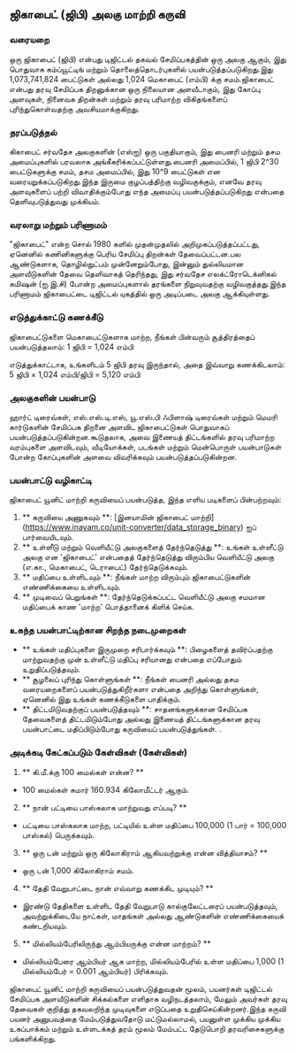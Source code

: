 ## ஜிகாபைட் (ஜிபி) அலகு மாற்றி கருவி

### வரையறை
ஒரு ஜிகாபைட் (ஜிபி) என்பது டிஜிட்டல் தகவல் சேமிப்பகத்தின் ஒரு அலகு ஆகும், இது பொதுவாக கம்ப்யூட்டிங் மற்றும் தொலைத்தொடர்புகளில் பயன்படுத்தப்படுகிறது.இது 1,073,741,824 பைட்டுகள் அல்லது 1,024 மெகாபைட் (எம்பி) க்கு சமம்.ஜிகாபைட் என்பது தரவு சேமிப்பக திறனுக்கான ஒரு நிலையான அளவீடாகும், இது கோப்பு அளவுகள், நினைவக திறன்கள் மற்றும் தரவு பரிமாற்ற விகிதங்களைப் புரிந்துகொள்வதற்கு அவசியமாக்குகிறது.

### தரப்படுத்தல்
கிகாபைட் சர்வதேச அலகுகளின் (எஸ்ஐ) ஒரு பகுதியாகும், இது பைனரி மற்றும் தசம அமைப்புகளில் பரவலாக அங்கீகரிக்கப்பட்டுள்ளது.பைனரி அமைப்பில், 1 ஜிபி 2^30 பைட்டுகளுக்கு சமம், தசம அமைப்பில், இது 10^9 பைட்டுகள் என வரையறுக்கப்படுகிறது.இந்த இருமை குழப்பத்திற்கு வழிவகுக்கும், எனவே தரவு அளவுகளைப் பற்றி விவாதிக்கும்போது எந்த அமைப்பு பயன்படுத்தப்படுகிறது என்பதை தெளிவுபடுத்துவது முக்கியம்.

### வரலாறு மற்றும் பரிணாமம்
"ஜிகாபைட்" என்ற சொல் 1980 களில் முதன்முதலில் அறிமுகப்படுத்தப்பட்டது, ஏனெனில் கணினிகளுக்கு பெரிய சேமிப்பு திறன்கள் தேவைப்பட்டன.பல ஆண்டுகளாக, தொழில்நுட்பம் முன்னேறும்போது, ​​இன்னும் துல்லியமான அளவீடுகளின் தேவை தெளிவாகத் தெரிந்தது, இது சர்வதேச எலக்ட்ரோடெக்னிகல் கமிஷன் (ஐ.இ.சி) போன்ற அமைப்புகளால் தரங்களை நிறுவுவதற்கு வழிவகுத்தது.இந்த பரிணாமம் ஜிகாபைட்டை டிஜிட்டல் யுகத்தில் ஒரு அடிப்படை அலகு ஆக்கியுள்ளது.

### எடுத்துக்காட்டு கணக்கீடு
ஜிகாபைட்டுகளை மெகாபைட்டுகளாக மாற்ற, நீங்கள் பின்வரும் சூத்திரத்தைப் பயன்படுத்தலாம்:
1 ஜிபி = 1,024 எம்பி

எடுத்துக்காட்டாக, உங்களிடம் 5 ஜிபி தரவு இருந்தால், அதை இவ்வாறு கணக்கிடலாம்:
5 ஜிபி × 1,024 எம்பி/ஜிபி = 5,120 எம்பி

### அலகுகளின் பயன்பாடு
ஹார்ட் டிரைவ்கள், எஸ்.எஸ்.டி.எஸ், யூ.எஸ்.பி ஃபிளாஷ் டிரைவ்கள் மற்றும் மெமரி கார்டுகளின் சேமிப்பக திறனை அளவிட ஜிகாபைட்டுகள் பொதுவாகப் பயன்படுத்தப்படுகின்றன.கூடுதலாக, அவை இணையத் திட்டங்களில் தரவு பரிமாற்ற வரம்புகளை அளவிடவும், வீடியோக்கள், படங்கள் மற்றும் மென்பொருள் பயன்பாடுகள் போன்ற கோப்புகளின் அளவை விவரிக்கவும் பயன்படுத்தப்படுகின்றன.

### பயன்பாட்டு வழிகாட்டி
ஜிகாபைட் யூனிட் மாற்றி கருவியைப் பயன்படுத்த, இந்த எளிய படிகளைப் பின்பற்றவும்:
1. ** கருவியை அணுகவும் **: [இனயாமின் ஜிகாபைட் மாற்றி] (https://www.inayam.co/unit-converter/data_storage_binary) ஐப் பார்வையிடவும்.
2. ** உள்ளீடு மற்றும் வெளியீட்டு அலகுகளைத் தேர்ந்தெடுத்து **: உங்கள் உள்ளீட்டு அலகு என 'ஜிகாபைட்' என்பதைத் தேர்ந்தெடுத்து விரும்பிய வெளியீட்டு அலகு (எ.கா., மெகாபைட், டெராபைட்) தேர்ந்தெடுக்கவும்.
3. ** மதிப்பை உள்ளிடவும் **: நீங்கள் மாற்ற விரும்பும் ஜிகாபைட்டுகளின் எண்ணிக்கையை உள்ளிடவும்.
4. ** முடிவைப் பெறுங்கள் **: தேர்ந்தெடுக்கப்பட்ட வெளியீட்டு அலகு சமமான மதிப்பைக் காண 'மாற்ற' பொத்தானைக் கிளிக் செய்க.

### உகந்த பயன்பாட்டிற்கான சிறந்த நடைமுறைகள்
- ** உங்கள் மதிப்புகளை இருமுறை சரிபார்க்கவும் **: பிழைகளைத் தவிர்ப்பதற்கு மாற்றுவதற்கு முன் உள்ளீட்டு மதிப்பு சரியானது என்பதை எப்போதும் உறுதிப்படுத்தவும்.
- ** சூழலைப் புரிந்து கொள்ளுங்கள் **: நீங்கள் பைனரி அல்லது தசம வரையறைகளைப் பயன்படுத்துகிறீர்களா என்பதை அறிந்து கொள்ளுங்கள், ஏனெனில் இது உங்கள் கணக்கீடுகளை பாதிக்கும்.
- ** திட்டமிடுவதற்குப் பயன்படுத்தவும் **: சாதனங்களுக்கான சேமிப்பக தேவைகளைத் திட்டமிடும்போது அல்லது இணையத் திட்டங்களுக்கான தரவு பயன்பாட்டை மதிப்பிடும்போது கருவியைப் பயன்படுத்துங்கள்.
.

### அடிக்கடி கேட்கப்படும் கேள்விகள் (கேள்விகள்)

1. ** கி.மீ.க்கு 100 மைல்கள் என்ன? **
- 100 மைல்கள் சுமார் 160.934 கிலோமீட்டர் ஆகும்.

2. ** நான் பட்டியை பாஸ்கலாக மாற்றுவது எப்படி? **
- பட்டியை பாஸ்கலாக மாற்ற, பட்டியில் உள்ள மதிப்பை 100,000 (1 பார் = 100,000 பாஸ்கல்) பெருக்கவும்.

3. ** ஒரு டன் மற்றும் ஒரு கிலோகிராம் ஆகியவற்றுக்கு என்ன வித்தியாசம்? **
- ஒரு டன் 1,000 கிலோகிராம் சமம்.

4. ** தேதி வேறுபாட்டை நான் எவ்வாறு கணக்கிட முடியும்? **
- இரண்டு தேதிகளை உள்ளிட தேதி வேறுபாடு கால்குலேட்டரைப் பயன்படுத்தவும், அவற்றுக்கிடையே நாட்கள், மாதங்கள் அல்லது ஆண்டுகளின் எண்ணிக்கையைக் கண்டறியவும்.

5. ** மில்லியம்பேரிலிருந்து ஆம்பியருக்கு என்ன மாற்றம்? **
- மில்லியம்பேரை ஆம்பியர் ஆக மாற்ற, மில்லியம்பேரில் உள்ள மதிப்பை 1,000 (1 மில்லியம்பேர் = 0.001 ஆம்பியர்) பிரிக்கவும்.

ஜிகாபைட் யூனிட் மாற்றி கருவியைப் பயன்படுத்துவதன் மூலம், பயனர்கள் டிஜிட்டல் சேமிப்பக அளவீடுகளின் சிக்கல்களை எளிதாக வழிநடத்தலாம், மேலும் அவர்கள் தரவு தேவைகள் குறித்து தகவலறிந்த முடிவுகளை எடுப்பதை உறுதிசெய்கின்றனர்.இந்த கருவி பயனர் அனுபவத்தை மேம்படுத்துவதோடு மட்டுமல்லாமல், பயனுள்ள முக்கிய முக்கிய உகப்பாக்கம் மற்றும் உள்ளடக்கத் தரம் மூலம் மேம்பட்ட தேடுபொறி தரவரிசைகளுக்கு பங்களிக்கிறது.